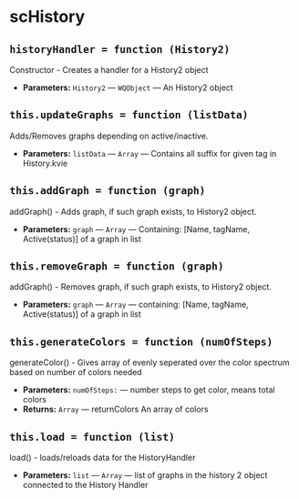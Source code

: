 scHistory
===

## `historyHandler = function (History2)`

Constructor - Creates a handler for a History2 object

 * **Parameters:** `History2` — `WQObject` — An History2 object

## `this.updateGraphs = function (listData)`

Adds/Removes graphs depending on active/inactive.

 * **Parameters:** `listData` — `Array` —  Contains all suffix for given tag in History.kvie

## `this.addGraph = function (graph)`

addGraph() - Adds graph, if such graph exists, to History2 object.

 * **Parameters:** `graph` — `Array` — Containing: [Name, tagName, Active(status)] of a graph in list

## `this.removeGraph = function (graph)`

addGraph() - Removes graph, if such graph exists, to History2 object.

 * **Parameters:** `graph` — `Array` — containing: [Name, tagName, Active(status)] of a graph in list

## `this.generateColors = function (numOfSteps)`

generateColor() - Gives array of evenly seperated over the color spectrum based on number of colors needed

 * **Parameters:** `numOfSteps:` — number steps to get color, means total colors
 * **Returns:** `Array` — returnColors An array of colors

## `this.load = function (list)`

load() - loads/reloads data for the HistoryHandler

 * **Parameters:** `list` — `Array` — list of graphs in the history 2 object connected to the History Handler